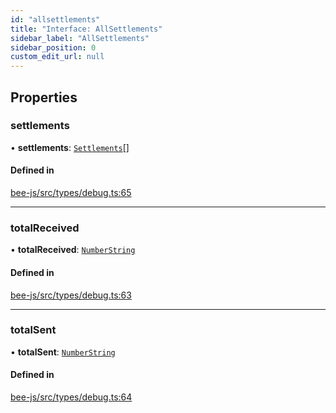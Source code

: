 ```yaml
---
id: "allsettlements"
title: "Interface: AllSettlements"
sidebar_label: "AllSettlements"
sidebar_position: 0
custom_edit_url: null
---
```


## Properties

### settlements

• **settlements**: [`Settlements`](settlements.md)[]

#### Defined in

[bee-js/src/types/debug.ts:65](https://github.com/ethersphere/bee-js/blob/74056cb/src/types/debug.ts#L65)

___

### totalReceived

• **totalReceived**: [`NumberString`](../types/numberstring.md)

#### Defined in

[bee-js/src/types/debug.ts:63](https://github.com/ethersphere/bee-js/blob/74056cb/src/types/debug.ts#L63)

___

### totalSent

• **totalSent**: [`NumberString`](../types/numberstring.md)

#### Defined in

[bee-js/src/types/debug.ts:64](https://github.com/ethersphere/bee-js/blob/74056cb/src/types/debug.ts#L64)
